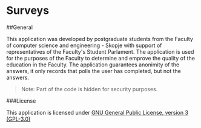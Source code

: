 Surveys
=======

##General

This application was developed by postgraduate students from the Faculty of computer science and engineering - Skopje with support of representatives of the Faculty's Student Parlament. The application is used for the purposes of the Faculty to determine and emprove the quality of the education in the Faculty. The application guarantees anonimity of the answers, it only records that polls the user has completed, but not the answers. 

>Note: Part of the code is hidden for security purposes.

###License

This application is licensed under [GNU General Public License, version 3 (GPL-3.0)](http://opensource.org/licenses/GPL-3.0)
